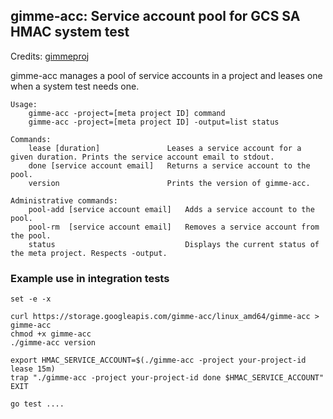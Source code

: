## gimme-acc: Service account pool for GCS SA HMAC system test

Credits: [gimmeproj](https://github.com/GoogleCloudPlatform/golang-samples/tree/master/testing/gimmeproj)

gimme-acc manages a pool of service accounts in a project and leases one when a system test needs one.

```
Usage:
	gimme-acc -project=[meta project ID] command
	gimme-acc -project=[meta project ID] -output=list status

Commands:
	lease [duration]               Leases a service account for a given duration. Prints the service account email to stdout.
	done [service account email]   Returns a service account to the pool.
	version                        Prints the version of gimme-acc.

Administrative commands:
	pool-add [service account email]   Adds a service account to the pool.
	pool-rm  [service account email]   Removes a service account from the pool.
	status                             Displays the current status of the meta project. Respects -output.
```

### Example use in integration tests

```
set -e -x

curl https://storage.googleapis.com/gimme-acc/linux_amd64/gimme-acc > gimme-acc
chmod +x gimme-acc
./gimme-acc version

export HMAC_SERVICE_ACCOUNT=$(./gimme-acc -project your-project-id lease 15m)
trap "./gimme-acc -project your-project-id done $HMAC_SERVICE_ACCOUNT" EXIT

go test ....
```
